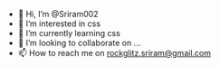 - 👋 Hi, I’m @Sriram002
- 👀 I’m interested in css
- 🌱 I’m currently learning css
- 💞️ I’m looking to collaborate on ...
- 📫 How to reach me on rockglitz.sriram@gmail.com

<!---
Sriram002/Sriram002 is a ✨ special ✨ repository because its `README.md` (this file) appears on your GitHub profile.
You can click the Preview link to take a look at your changes.
--->
